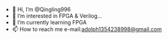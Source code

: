- 👋 Hi, I’m @Qingling996
- 👀 I’m interested in FPGA & Verilog...
- 🌱 I’m currently learning FPGA
- 📫 How to reach me e-mail:adolph1354238998@gmail.com

<!---
Qingling996/Qingling996 is a ✨ special ✨ repository because its `README.md` (this file) appears on your GitHub profile.
You can click the Preview link to take a look at your changes.
--->
